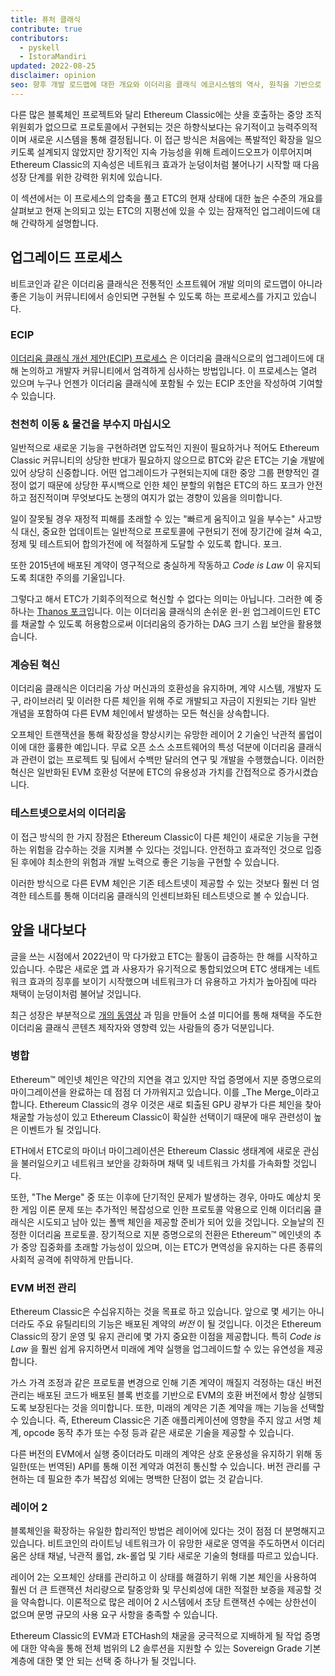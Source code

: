 ```yaml
---
title: 퓨처 클래식
contribute: true
contributors:
  - pyskell
  - IstoraMandiri
updated: 2022-08-25
disclaimer: opinion
seo: 향후 개발 로드맵에 대한 개요와 이더리움 클래식 에코시스템의 역사, 원칙을 기반으로 결정이 내려지는 방식입니다.
---
```


다른 많은 블록체인 프로젝트와 달리 Ethereum Classic에는 샷을 호출하는 중앙 조직 위원회가 없으므로 프로토콜에서 구현되는 것은 하향식보다는 유기적이고 능력주의적이며 새로운 시스템을 통해 결정됩니다. 이 접근 방식은 처음에는 폭발적인 확장을 일으키도록 설계되지 않았지만 장기적인 지속 가능성을 위해 트레이드오프가 이루어지며 Ethereum Classic의 지속성은 네트워크 효과가 눈덩이처럼 불어나기 시작할 때 다음 성장 단계를 위한 강력한 위치에 있습니다.

이 섹션에서는 이 프로세스의 압축을 풀고 ETC의 현재 상태에 대한 높은 수준의 개요를 살펴보고 현재 논의되고 있는 ETC의 지평선에 있을 수 있는 잠재적인 업그레이드에 대해 간략하게 설명합니다.

## 업그레이드 프로세스

비트코인과 같은 이더리움 클래식은 전통적인 소프트웨어 개발 의미의 로드맵이 아니라 좋은 기능이 커뮤니티에서 승인되면 구현될 수 있도록 하는 프로세스를 가지고 있습니다.

### ECIP

[이더리움 클래식 개선 제안(ECIP) 프로세스](/development/ecips) 은 이더리움 클래식으로의 업그레이드에 대해 논의하고 개발자 커뮤니티에서 엄격하게 심사하는 방법입니다. 이 프로세스는 열려 있으며 누구나 언젠가 이더리움 클래식에 포함될 수 있는 ECIP 초안을 작성하여 기여할 수 있습니다.

### 천천히 이동 & 물건을 부수지 마십시오

일반적으로 새로운 기능을 구현하려면 압도적인 지원이 필요하거나 적어도 Ethereum Classic 커뮤니티의 상당한 반대가 필요하지 않으므로 BTC와 같은 ETC는 기술 개발에 있어 상당히 신중합니다. 어떤 업그레이드가 구현되는지에 대한 중앙 그룹 편향적인 결정이 없기 때문에 상당한 푸시백으로 인한 체인 분할의 위협은 ETC의 하드 포크가 안전하고 점진적이며 무엇보다도 논쟁의 여지가 없는 경향이 있음을 의미합니다.

일이 잘못될 경우 재정적 피해를 초래할 수 있는 "빠르게 움직이고 일을 부수는" 사고방식 대신, 중요한 업데이트는 일반적으로 프로토콜에 구현되기 전에 장기간에 걸쳐 숙고, 정제 및 테스트되어 합의가전에 에 적절하게 도달할 수 있도록 합니다. 포크.

또한 2015년에 배포된 계약이 영구적으로 충실하게 작동하고 _Code is Law_ 이 유지되도록 최대한 주의를 기울입니다.

그렇다고 해서 ETC가 기회주의적으로 혁신할 수 없다는 의미는 아닙니다. 그러한 예 중 하나는 [Thanos 포크](/knowledge/forks#thanos)입니다. 이는 이더리움 클래식의 손쉬운 윈-윈 업그레이드인 ETC를 채굴할 수 있도록 허용함으로써 이더리움의 증가하는 DAG 크기 스윕 보안을 활용했습니다.

### 계승된 혁신

이더리움 클래식은 이더리움 가상 머신과의 호환성을 유지하며, 계약 시스템, 개발자 도구, 라이브러리 및 이러한 다른 체인을 위해 주로 개발되고 자금이 지원되는 기타 일반 개념을 포함하여 다른 EVM 체인에서 발생하는 모든 혁신을 상속합니다.

오프체인 트랜잭션을 통해 확장성을 향상시키는 유망한 레이어 2 기술인 낙관적 롤업이 이에 대한 훌륭한 예입니다. 무료 오픈 소스 소프트웨어의 특성 덕분에 이더리움 클래식과 관련이 없는 프로젝트 및 팀에서 수백만 달러의 연구 및 개발을 수행했습니다. 이러한 혁신은 일반화된 EVM 호환성 덕분에 ETC의 유용성과 가치를 간접적으로 증가시켰습니다.

### 테스트넷으로서의 이더리움

이 접근 방식의 한 가지 장점은 Ethereum Classic이 다른 체인이 새로운 기능을 구현하는 위험을 감수하는 것을 지켜볼 수 있다는 것입니다. 안전하고 효과적인 것으로 입증된 후에야 최소한의 위험과 개발 노력으로 좋은 기능을 구현할 수 있습니다.

이러한 방식으로 다른 EVM 체인은 기존 테스트넷이 제공할 수 있는 것보다 훨씬 더 엄격한 테스트를 통해 이더리움 클래식의 인센티브화된 테스트넷으로 볼 수 있습니다.

## 앞을 내다보다

글을 쓰는 시점에서 2022년이 막 다가왔고 ETC는 활동이 급증하는 한 해를 시작하고 있습니다. 수많은 새로운 [앱](/services/apps) 과 사용자가 유기적으로 통합되었으며 ETC 생태계는 네트워크 효과의 징후를 보이기 시작했으며 네트워크가 더 유용하고 가치가 높아짐에 따라 채택이 눈덩이처럼 불어날 것입니다.

최근 성장은 부분적으로 [개의 동영상](/videos) 과 밈을 만들어 소셜 미디어를 통해 채택을 주도한 이더리움 클래식 콘텐츠 제작자와 영향력 있는 사람들의 증가 덕분입니다.

### 병합

Ethereum™ 메인넷 체인은 약간의 지연을 겪고 있지만 작업 증명에서 지분 증명으로의 마이그레이션을 완료하는 데 점점 더 가까워지고 있습니다. 이를 _The Merge_이라고 합니다. Ethereum Classic의 경우 이것은 새로 퇴출된 GPU 광부가 다른 체인을 찾아 채굴할 가능성이 있고 Ethereum Classic이 확실한 선택이기 때문에 매우 관련성이 높은 이벤트가 될 것입니다.

ETH에서 ETC로의 마이너 마이그레이션은 Ethereum Classic 생태계에 새로운 관심을 불러일으키고 네트워크 보안을 강화하며 채택 및 네트워크 가치를 가속화할 것입니다.

또한, "The Merge" 중 또는 이후에 단기적인 문제가 발생하는 경우, 아마도 예상치 못한 게임 이론 문제 또는 추가적인 복잡성으로 인한 프로토콜 악용으로 인해 이더리움 클래식은 시도되고 남아 있는 폴백 체인을 제공할 준비가 되어 있을 것입니다. 오늘날의 진정한 이더리움 프로토콜. 장기적으로 지분 증명으로의 전환은 Ethereum™ 메인넷의 추가 중앙 집중화를 초래할 가능성이 있으며, 이는 ETC가 면역성을 유지하는 다른 종류의 사회적 공격에 취약하게 만듭니다.

### EVM 버전 관리

Ethereum Classic은 수십유지하는 것을 목표로 하고 있습니다. 앞으로 몇 세기는 아니더라도 주요 유틸리티의 기능은 배포된 계약의 _버전_ 이 될 것입니다. 이것은 Ethereum Classic의 장기 운영 및 유지 관리에 몇 가지 중요한 이점을 제공합니다. 특히 _Code is Law_ 을 훨씬 쉽게 유지하면서 미래에 계약 실행을 업그레이드할 수 있는 유연성을 제공합니다.

가스 가격 조정과 같은 프로토콜 변경으로 인해 기존 계약이 깨질지 걱정하는 대신 버전 관리는 배포된 코드가 배포된 블록 번호를 기반으로 EVM의 호환 버전에서 항상 실행되도록 보장된다는 것을 의미합니다. 또한, 미래의 계약은 기존 계약을 깨는 기능을 선택할 수 있습니다. 즉, Ethereum Classic은 기존 애플리케이션에 영향을 주지 않고 서명 체계, opcode 동작 추가 또는 수정 등과 같은 새로운 기술을 제공할 수 있습니다.

다른 버전의 EVM에서 실행 중이더라도 미래의 계약은 상호 운용성을 유지하기 위해 동일한(또는 번역된) API를 통해 이전 계약과 여전히 통신할 수 있습니다. 버전 관리를 구현하는 데 필요한 추가 복잡성 외에는 명백한 단점이 없는 것 같습니다.

### 레이어 2

블록체인을 확장하는 유일한 합리적인 방법은 레이어에 있다는 것이 점점 더 분명해지고 있습니다. 비트코인의 라이트닝 네트워크가 이 유망한 새로운 영역을 주도하면서 이더리움은 상태 채널, 낙관적 롤업, zk-롤업 및 기타 새로운 기술의 형태를 따르고 있습니다.

레이어 2는 오프체인 상태를 관리하고 이 상태를 해결하기 위해 기본 체인을 사용하여 훨씬 더 큰 트랜잭션 처리량으로 탈중앙화 및 무신뢰성에 대한 적절한 보증을 제공할 것을 약속합니다. 이론적으로 많은 레이어 2 시스템에서 초당 트랜잭션 수에는 상한선이 없으며 문명 규모의 사용 요구 사항을 충족할 수 있습니다.

Ethereum Classic의 EVM과 ETCHash의 채굴을 궁극적으로 지배하게 될 작업 증명에 대한 약속을 통해 전체 범위의 L2 솔루션을 지원할 수 있는 Sovereign Grade 기본 계층에 대한 몇 안 되는 선택 중 하나가 될 것입니다.
